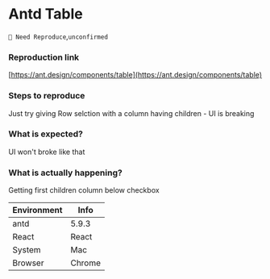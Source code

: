 # Antd Table

`🤔 Need Reproduce`,`unconfirmed`

### Reproduction link

[https://ant.design/components/table](https://ant.design/components/table)

### Steps to reproduce

Just try giving Row selction with a column having children - UI is breaking

### What is expected?

UI won't broke like that

### What is actually happening?

Getting first children column below checkbox

| Environment | Info   |
| ----------- | ------ |
| antd        | 5.9.3  |
| React       | React  |
| System      | Mac    |
| Browser     | Chrome |

<!-- generated by ant-design-issue-helper. DO NOT REMOVE -->
